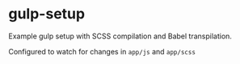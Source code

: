 # gulp-setup

Example gulp setup with SCSS compilation and Babel transpilation.

Configured to watch for changes in `app/js` and `app/scss`
